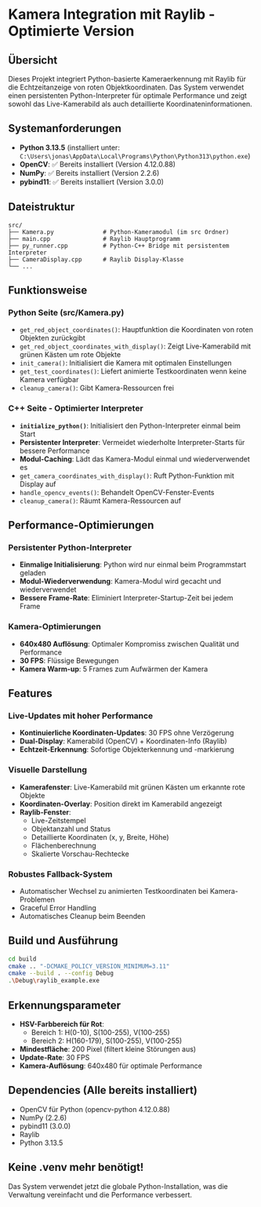 # Kamera Integration mit Raylib - Optimierte Version

## Übersicht
Dieses Projekt integriert Python-basierte Kameraerkennung mit Raylib für die Echtzeitanzeige von roten Objektkoordinaten. Das System verwendet einen persistenten Python-Interpreter für optimale Performance und zeigt sowohl das Live-Kamerabild als auch detaillierte Koordinateninformationen.

## Systemanforderungen
- **Python 3.13.5** (installiert unter: `C:\Users\jonas\AppData\Local\Programs\Python\Python313\python.exe`)
- **OpenCV**: ✅ Bereits installiert (Version 4.12.0.88)
- **NumPy**: ✅ Bereits installiert (Version 2.2.6)
- **pybind11**: ✅ Bereits installiert (Version 3.0.0)

## Dateistruktur
```
src/
├── Kamera.py              # Python-Kameramodul (im src Ordner)
├── main.cpp               # Raylib Hauptprogramm
├── py_runner.cpp          # Python-C++ Bridge mit persistentem Interpreter
├── CameraDisplay.cpp      # Raylib Display-Klasse
└── ...
```

## Funktionsweise

### Python Seite (src/Kamera.py)
- `get_red_object_coordinates()`: Hauptfunktion die Koordinaten von roten Objekten zurückgibt
- `get_red_object_coordinates_with_display()`: Zeigt Live-Kamerabild mit grünen Kästen um rote Objekte
- `init_camera()`: Initialisiert die Kamera mit optimalen Einstellungen
- `get_test_coordinates()`: Liefert animierte Testkoordinaten wenn keine Kamera verfügbar
- `cleanup_camera()`: Gibt Kamera-Ressourcen frei

### C++ Seite - Optimierter Interpreter
- **`initialize_python()`**: Initialisiert den Python-Interpreter einmal beim Start
- **Persistenter Interpreter**: Vermeidet wiederholte Interpreter-Starts für bessere Performance
- **Modul-Caching**: Lädt das Kamera-Modul einmal und wiederverwendet es
- `get_camera_coordinates_with_display()`: Ruft Python-Funktion mit Display auf
- `handle_opencv_events()`: Behandelt OpenCV-Fenster-Events
- `cleanup_camera()`: Räumt Kamera-Ressourcen auf

## Performance-Optimierungen

### Persistenter Python-Interpreter
- **Einmalige Initialisierung**: Python wird nur einmal beim Programmstart geladen
- **Modul-Wiederverwendung**: Kamera-Modul wird gecacht und wiederverwendet
- **Bessere Frame-Rate**: Eliminiert Interpreter-Startup-Zeit bei jedem Frame

### Kamera-Optimierungen  
- **640x480 Auflösung**: Optimaler Kompromiss zwischen Qualität und Performance
- **30 FPS**: Flüssige Bewegungen
- **Kamera Warm-up**: 5 Frames zum Aufwärmen der Kamera

## Features

### Live-Updates mit hoher Performance
- **Kontinuierliche Koordinaten-Updates**: 30 FPS ohne Verzögerung
- **Dual-Display**: Kamerabild (OpenCV) + Koordinaten-Info (Raylib)
- **Echtzeit-Erkennung**: Sofortige Objekterkennung und -markierung

### Visuelle Darstellung
- **Kamerafenster**: Live-Kamerabild mit grünen Kästen um erkannte rote Objekte
- **Koordinaten-Overlay**: Position direkt im Kamerabild angezeigt
- **Raylib-Fenster**: 
  - Live-Zeitstempel
  - Objektanzahl und Status
  - Detaillierte Koordinaten (x, y, Breite, Höhe)
  - Flächenberechnung
  - Skalierte Vorschau-Rechtecke

### Robustes Fallback-System
- Automatischer Wechsel zu animierten Testkoordinaten bei Kamera-Problemen
- Graceful Error Handling
- Automatisches Cleanup beim Beenden

## Build und Ausführung
```bash
cd build
cmake .. "-DCMAKE_POLICY_VERSION_MINIMUM=3.11"
cmake --build . --config Debug
.\Debug\raylib_example.exe
```

## Erkennungsparameter
- **HSV-Farbbereich für Rot**: 
  - Bereich 1: H(0-10), S(100-255), V(100-255)
  - Bereich 2: H(160-179), S(100-255), V(100-255)
- **Mindestfläche**: 200 Pixel (filtert kleine Störungen aus)
- **Update-Rate**: 30 FPS
- **Kamera-Auflösung**: 640x480 für optimale Performance

## Dependencies (Alle bereits installiert)
- OpenCV für Python (opencv-python 4.12.0.88)
- NumPy (2.2.6)  
- pybind11 (3.0.0)
- Raylib
- Python 3.13.5

## Keine .venv mehr benötigt!
Das System verwendet jetzt die globale Python-Installation, was die Verwaltung vereinfacht und die Performance verbessert.
